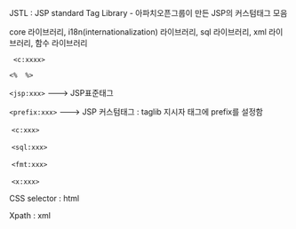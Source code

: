 JSTL :  JSP standard Tag Library - 아파치오픈그룹이 만든 JSP의 커스텀태그 모음

core 라이브러리, i18n(internationalization) 라이브러리, sql 라이브러리, xml 라이브러리, 함수 라이브러리

` <c:xxxx>`

`<%  %>`

`<jsp:xxx>` ---> JSP표준태그

`<prefix:xxx>` ---> JSP 커스텀태그 : taglib 지시자 태그에 prefix를 설정함

​	`<c:xxx>`

​	`<sql:xxx>`

​	`<fmt:xxx>`

​	`<x:xxx>`



CSS selector : html

Xpath : xml